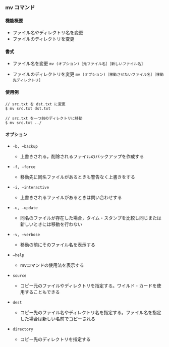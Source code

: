 ### mv コマンド

#### 機能概要
* ファイル名やディレクトリ名を変更
* ファイルのディレクトリを変更

#### 書式
* ファイル名を変更
`mv (オプション)［元ファイル名］［新しいファイル名］`

* ファイルのディレクトリを変更
`mv (オプション)［移動させたいファイル名］［移動先ディレクトリ］`

#### 使用例
```
// src.txt を dst.txt に変更
$ mv src.txt dst.txt
```
```
// src.txt を一つ前のディレクトリに移動
$ mv src.txt ../
```

#### オプション
* `-b, –backup`
  * 上書きされる，削除されるファイルのバックアップを作成する

* `-f, –force`
  * 移動先に同名ファイルがあるときも警告なく上書きをする

* `-i, –interactive` 
  * 上書きされるファイルがあるときは問い合わせする

* `-u, –update`
  * 同名のファイルが存在した場合，タイム・スタンプを比較し同じまたは新しいときには移動を行わない

* `-v, –verbose`
  * 移動の前にそのファイル名を表示する

* `–help`
  * mvコマンドの使用法を表示する

* `source`
  * コピー元のファイルやディレクトリを指定する。ワイルド・カードを使用することもできる

* `dest`
  * コピー先のファイル名やディレクトリ名を指定する。ファイル名を指定した場合は新しい名前でコピーされる

* `directory`
  * コピー先のディレクトリを指定する
